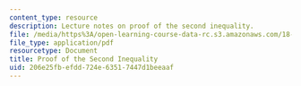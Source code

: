 ```yaml
---
content_type: resource
description: Lecture notes on proof of the second inequality.
file: /media/https%3A/open-learning-course-data-rc.s3.amazonaws.com/18-786-number-theory-ii-class-field-theory-spring-2016/206e25fbefdd724e63517447d1beeaaf_MIT18_786S16_lec23.pdf
file_type: application/pdf
resourcetype: Document
title: Proof of the Second Inequality
uid: 206e25fb-efdd-724e-6351-7447d1beeaaf
---
```

